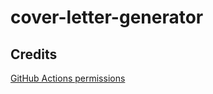 # cover-letter-generator

## Credits

[GitHub Actions permissions](https://stackoverflow.com/a/75521948)